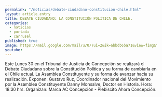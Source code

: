 ```yaml
---
permalink: "/noticias/debate-ciudadano-constitucion-chile.html"
layout: article_entry
title: DEBATE CIUDADANO: LA CONSTITUCIÓN POLÍTICA DE CHILE.
categories: 
  - noticias
  - portada
  - carrusel
published: true
image: https://mail.google.com/mail/u/0/?ui=2&ik=abbdb6ba71&view=fimg&th=14c5c4f6cfcdfd1a&attid=0.1&disp=inline&safe=1&attbid=ANGjdJ9EOHgixvkZMB1w5kxnSDGdtLOiLzRfYUVHvnlExoMyAaNbM6Vu7IgLIOwx529W7Pg4qMJ0av2UhIRnSltCnoyJra2_Q4hNkbwyZFdS-S8eTfzcY6RhPtRQyJQ&ats=1427639256489&rm=14c5c4f6cfcdfd1a&zw&sz=w1342-h523
youtube: 
---
```


Este Lunes 30 en el Tribunal de Justicia de Concepción se realizará el Debate Ciudadano sobre la Constitución Política y su forma de cambiarla en el Chile actual. La Asamblea Constituyente y su forma de avanzar hacia su realización.
Exponen: 
Gustavo Ruz, Coordinador nacional del Movimiento por la Asamblea Constituyente
Danny Monsalve, Doctor en Historia.
Hora: 18:30 hrs.
Organizan: Marca AC Concepción - Plebiscito Ahora Concepción.
